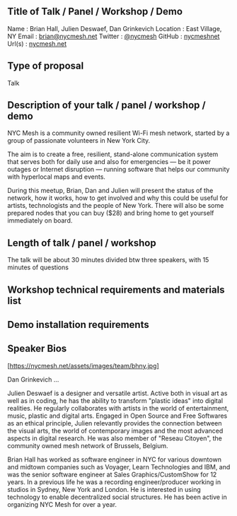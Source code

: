 ## Title of Talk / Panel / Workshop / Demo

Name : Brian Hall, Julien Deswaef, Dan Grinkevich
Location : East Village, NY
Email : brian@nycmesh.net
Twitter : [@nycmesh](https://twitter.com/nycmesh)
GitHub : [nycmeshnet](https://github.com/nycmeshnet)
Url(s) : [nycmesh.net](https://nycmesh.net/)
## Type of proposal

Talk

## Description of your talk / panel / workshop / demo

NYC Mesh is a community owned resilient Wi-Fi mesh network, started by a group of passionate volunteers in New York City.

The aim is to create a free, resilient, stand-alone communication system that serves both for daily use and also for emergencies — be it power outages or Internet disruption — running software that helps our community with hyperlocal maps and events.

During this meetup, Brian, Dan and Julien will present the status of the network, how it works, how to get involved and why this could be useful for artists, technologists and the people of New York. There will also be some prepared nodes that you can buy ($28) and bring home to get yourself immediately on board.

## Length of talk / panel / workshop

The talk will be about 30 minutes divided btw three speakers, with 15 minutes of questions

## Workshop technical requirements and materials list


## Demo installation requirements


## Speaker Bios

[https://nycmesh.net/assets/images/team/bhny.jpg]

Dan Grinkevich ...

Julien Deswaef is a designer and versatile artist. Active both in visual art as well as in coding, he has the ability to transform "plastic ideas" into digital realities. He regularly collaborates with artists in the world of entertainment, music, plastic and digital arts. Engaged in Open Source and Free Softwares as an ethical principle, Julien relevantly provides the connection between the visual arts, the world of contemporary images and the most advanced aspects in digital research. He was also member of "Reseau Citoyen", the community owned mesh network of Brussels, Belgium.

Brian Hall has worked as software engineer in NYC for various downtown and midtown companies such as Voyager, Learn Technologies and IBM, and was the senior software engineer at Sales Graphics/CustomShow for 12 years. In a previous life he was a recording engineer/producer working in studios in Sydney, New York and London. He is interested in using technology to enable decentralized social structures. He has been active in organizing NYC Mesh for over a year.
